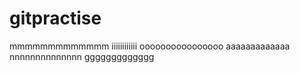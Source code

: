 # gitpractise
mmmmmmmmmmmmm
iiiiiiiiiiii
oooooooooooooooo
aaaaaaaaaaaaa
nnnnnnnnnnnnnn
ggggggggggggg